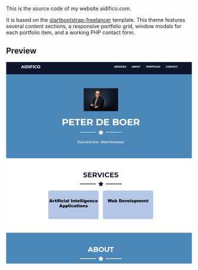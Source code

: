 This is the source code of my website aidifico.com.

It is based on the [startbootstrap-freelancer](https://github.com/BlackrockDigital/startbootstrap-freelancer) template.
This theme features several content sections, a responsive portfolio grid, window modals for each portfolio item, and a working PHP contact form.

## Preview

[![Website Preview](https://github.com/peter-de-boer/aidificodotcom/blob/master/img/screenshot.png)](https://www.aidifico.com/)



